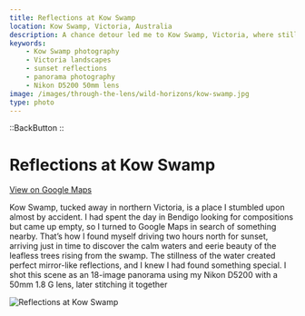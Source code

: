```yaml
---
title: Reflections at Kow Swamp
location: Kow Swamp, Victoria, Australia
description: A chance detour led me to Kow Swamp, Victoria, where still waters and leafless trees created perfect reflections at sunset.
keywords:
    - Kow Swamp photography
    - Victoria landscapes
    - sunset reflections
    - panorama photography
    - Nikon D5200 50mm lens
image: /images/through-the-lens/wild-horizons/kow-swamp.jpg
type: photo
---
```


::BackButton
::

# Reflections at Kow Swamp

<a href="https://www.google.com/maps/search/?api=1&query=Kow+Swamp,+Victoria,+Australia" target="_blank" rel="noopener noreferrer">View on Google Maps</a>

Kow Swamp, tucked away in northern Victoria, is a place I stumbled upon almost by accident. I had spent the day in Bendigo looking for compositions but came up empty, so I turned to Google Maps in search of something nearby. That’s how I found myself driving two hours north for sunset, arriving just in time to discover the calm waters and eerie beauty of the leafless trees rising from the swamp. The stillness of the water created perfect mirror-like reflections, and I knew I had found something special. I shot this scene as an 18-image panorama using my Nikon D5200 with a 50mm 1.8 G lens, later stitching it together

![Reflections at Kow Swamp](/images/through-the-lens/wild-horizons/kow-swamp.jpg)

<div class="mb-8"></div>
